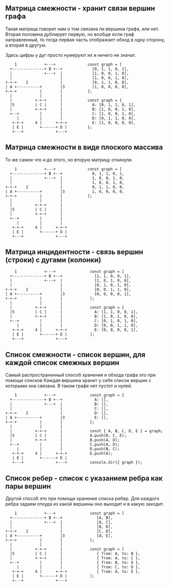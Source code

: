 ## Матрица смежности - хранит связи вершин графа
Такая матрица говорит нам о том связана ли вершина графа, или нет.
Вторая половина дублирует первую, но вообще если граф направленный, то тогда первая часть 
отображает обход в одну сторону, а вторая в другую.

Здесь цифры у дуг просто нумеруют их и ничего не значат.
```
    1            +---+              const graph = [
  +--------------+ B +--+             [0, 1, 1, 0, 1],
  |              +---+  |             [1, 0, 0, 1, 0],
  |                     |             [1, 0, 0, 1, 0],
+-+-+    2              |             [0, 1, 1, 0, 0],
| A +----------+        |3            [1, 0, 0, 0, 0],
+-+-+          |        |           ];
  |            |        |
  |          +-+-+      |           const graph = {
  |5         | C |      |             A: [0, 1, 1, 0, 1],
  |          +-+-+      |             B: [1, 0, 0, 1, 0],
  +--+         |        |             C: [1, 0, 0, 1, 0],
     |         |        |             D: [0, 1, 1, 0, 0],
   +-+-+     4 |      +-+-+           E: [1, 0, 0, 0, 0],
   | E |       +------+ D |         };
   +---+              +---+
```
## Матрица смежности в виде плоского массива
То же самое что и до этого, но вторую матрицу откинули.
```
    1            +---+              const graph = [
  +--------------+ B +--+             0, 1, 1, 0, 1,
  |              +---+  |             1, 0, 0, 1, 0,
  |                     |             1, 0, 0, 1, 0,
+-+-+    2              |             0, 1, 1, 0, 0,
| A +----------+        |3            1, 0, 0, 0, 0,
+-+-+          |        |           ];
  |            |        |
  |          +-+-+      |
  |5         | C |      |
  |          +-+-+      |
  +--+         |        |
     |         |        |
   +-+-+     4 |      +-+-+
   | E |       +------+ D |
   +---+              +---+
```
## Матрица инцидентности - связь вершин (строки) с дугами (колонки)
```
    1            +---+               const graph = [
  +--------------+ B +--+              [1, 1, 0, 0, 1],
  |              +---+  |              [1, 0, 1, 0, 0],
  |                     |              [0, 1, 0, 1, 0],
+-+-+    2              |              [0, 0, 1, 1, 0],
| A +----------+        |3             [0, 0, 0, 0, 1],
+-+-+          |        |            ];
  |            |        |
  |          +-+-+      |            const graph = {
  |5         | C |      |              A: [1, 1, 0, 0, 1],
  |          +-+-+      |              B: [1, 0, 1, 0, 0],
  +--+         |        |              C: [0, 1, 0, 1, 0],
     |         |        |              D: [0, 0, 1, 1, 0],
   +-+-+     4 |      +-+-+            E: [0, 0, 0, 0, 1],
   | E |       +------+ D |          ];
   +---+              +---+
```
## Список смежности - список вершин, для каждой список смежных вершин
Самый распространенный способ хранения и обхода графа это при помощи списков
Каждая вершина хранит у себя список вершин с которыми она связана. В таком графе
нет пустот и нулей.
```
    1            +---+               const graph = {
  +--------------+ B +--+              A: [],
  |              +---+  |              B: [],
  |                     |              C: [],
+-+-+    2              |              D: [],
| A +----------+        |3             E: [],
+-+-+          |        |            };
  |            |        |
  |          +-+-+      |            const { A, B, C, D, E } = graph;
  |5         | C |      |            A.push(B, C, E);
  |          +-+-+      |            B.push(A, D);
  +--+         |        |            C.push(A, D);
     |         |        |            D.push(B, C);
   +-+-+     4 |      +-+-+          E.push(A);
   | E |       +------+ D |
   +---+              +---+          console.dir({ graph });
```
## Список ребер - список с указанием ребра как пары вершин
Другой способ это при помощи хранения списка ребер. Для каждого ребра задаем откуда 
из какой вершины оно выходит и в какую заходит.
```
    1            +---+               const graph = [
  +--------------+ B +--+               [A, B],
  |              +---+  |               [A, C],
  |                     |               [B, D],
+-+-+    2              |               [C, D],
| A +----------+        |3              [A, E],
+-+-+          |        |            ];
  |            |        |
  |          +-+-+      |            const graph = [
  |5         | C |      |               { from: A, to: B },
  |          +-+-+      |               { from: A, to: C },
  +--+         |        |               { from: B, to: D },
     |         |        |               { from: C, to: D },
   +-+-+     4 |      +-+-+             { from: A, to: E },
   | E |       +------+ D |          ];
   +---+              +---+
```
